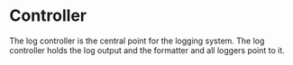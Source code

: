 # Controller
The log controller is the central point for the logging system. The log controller holds the log output and the formatter and all loggers point to it.